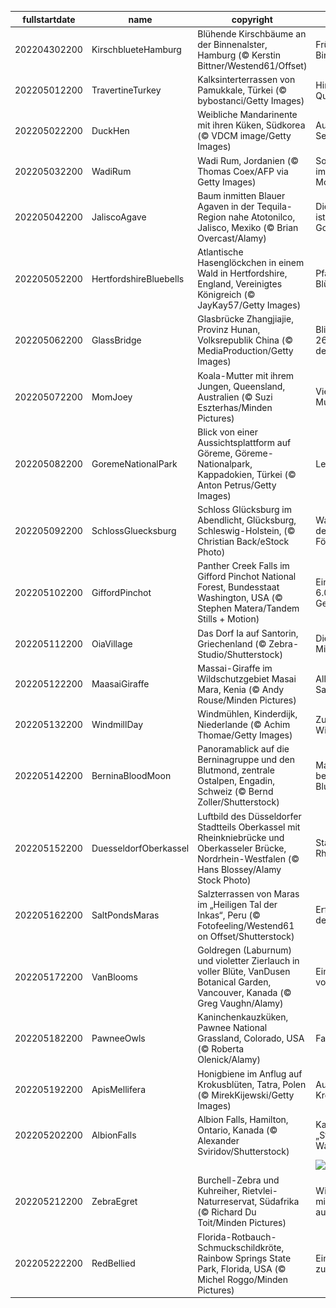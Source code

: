 |fullstartdate|name|copyright|title|image|
|--|--|--|--|--|
202204302200|KirschblueteHamburg|Blühende Kirschbäume an der Binnenalster, Hamburg (© Kerstin Bittner/Westend61/Offset)|Frühling an der Binnenalster|![](/de-DE/2022/05/202204302200KirschblueteHamburg.jpg)|
202205012200|TravertineTurkey|Kalksinterterrassen von Pamukkale, Türkei (© bybostanci/Getty Images)|Himmlische heiße Quellen|![](/de-DE/2022/05/202205012200TravertineTurkey.jpg)|
202205022200|DuckHen|Weibliche Mandarinente mit ihren Küken, Südkorea (© VDCM image/Getty Images)|Ausflug auf dem See|![](/de-DE/2022/05/202205022200DuckHen.jpg)|
202205032200|WadiRum|Wadi Rum, Jordanien (© Thomas Coex/AFP via Getty Images)|Sonnenuntergang im „Tal des Mondes“|![](/de-DE/2022/05/202205032200WadiRum.jpg)|
202205042200|JaliscoAgave|Baum inmitten Blauer Agaven in der Tequila-Region nahe Atotonilco, Jalisco, Mexiko (© Brian Overcast/Alamy)|Diese Sukkulente ist hier so gut wie Gold|![](/de-DE/2022/05/202205042200JaliscoAgave.jpg)|
202205052200|HertfordshireBluebells|Atlantische Hasenglöckchen in einem Wald in Hertfordshire, England, Vereinigtes Königreich (© JayKay57/Getty Images)|Pfad durch ein Blütenmeer|![](/de-DE/2022/05/202205052200HertfordshireBluebells.jpg)|
202205062200|GlassBridge|Glasbrücke Zhangjiajie, Provinz Hunan, Volksrepublik China (© MediaProduction/Getty Images)|Blick durch Glas – 260 Meter über dem Boden|![](/de-DE/2022/05/202205062200GlassBridge.jpg)|
202205072200|MomJoey|Koala-Mutter mit ihrem Jungen, Queensland, Australien (© Suzi Eszterhas/Minden Pictures)|Viele Grüße zum Muttertag!|![](/de-DE/2022/05/202205072200MomJoey.jpg)|
202205082200|GoremeNationalPark|Blick von einer Aussichtsplattform auf Göreme, Göreme-Nationalpark, Kappadokien, Türkei (© Anton Petrus/Getty Images)|Lebende Felsen|![](/de-DE/2022/05/202205082200GoremeNationalPark.jpg)|
202205092200|SchlossGluecksburg|Schloss Glücksburg im Abendlicht, Glücksburg, Schleswig-Holstein, (© Christian Back/eStock Photo)|Wasserschloss an der Flensburger Förde|![](/de-DE/2022/05/202205092200SchlossGluecksburg.jpg)|
202205102200|GiffordPinchot|Panther Creek Falls im Gifford Pinchot National Forest, Bundesstaat Washington, USA (© Stephen Matera/Tandem Stills + Motion)|Ein Wald mit 6.000-jähriger Geschichte|![](/de-DE/2022/05/202205102200GiffordPinchot.jpg)|
202205112200|OiaVillage|Das Dorf Ia auf Santorin, Griechenland (© Zebra-Studio/Shutterstock)|Die alte Heimat der Minoer|![](/de-DE/2022/05/202205112200OiaVillage.jpg)|
202205122200|MaasaiGiraffe|Massai-Giraffe im Wildschutzgebiet Masai Mara, Kenia (© Andy Rouse/Minden Pictures)|Allein in der Savanne|![](/de-DE/2022/05/202205122200MaasaiGiraffe.jpg)|
202205132200|WindmillDay|Windmühlen, Kinderdijk, Niederlande (© Achim Thomae/Getty Images)|Zuverlässige Windpumpen|![](/de-DE/2022/05/202205132200WindmillDay.jpg)|
202205142200|BerninaBloodMoon|Panoramablick auf die Berninagruppe und den Blutmond, zentrale Ostalpen, Engadin, Schweiz (© Bernd Zoller/Shutterstock)|Machen Sie sich bereit für den Blutmond|![](/de-DE/2022/05/202205142200BerninaBloodMoon.jpg)|
202205152200|DuesseldorfOberkassel|Luftbild des Düsseldorfer Stadtteils Oberkassel mit Rheinkniebrücke und Oberkasseler Brücke, Nordrhein-Westfalen (© Hans Blossey/Alamy Stock Photo)|Stadtteil am Rheinknie|![](/de-DE/2022/05/202205152200DuesseldorfOberkassel.jpg)|
202205162200|SaltPondsMaras|Salzterrassen von Maras im „Heiligen Tal der Inkas“, Peru (© Fotofeeling/Westend61 on Offset/Shutterstock)|Erfindungsreichtum der Inkas|![](/de-DE/2022/05/202205162200SaltPondsMaras.jpg)|
202205172200|VanBlooms|Goldregen (Laburnum) und violetter Zierlauch in voller Blüte, VanDusen Botanical Garden, Vancouver, Kanada (© Greg Vaughn/Alamy)|Ein Schnappschuss vom Frühling|![](/de-DE/2022/05/202205172200VanBlooms.jpg)|
202205182200|PawneeOwls|Kaninchenkauzküken, Pawnee National Grassland, Colorado, USA (© Roberta Olenick/Alamy)|Familientreffen|![](/de-DE/2022/05/202205182200PawneeOwls.jpg)|
202205192200|ApisMellifera|Honigbiene im Anflug auf Krokusblüten, Tatra, Polen (© MirekKijewski/Getty Images)|Ausflug zu den Krokussen|![](/de-DE/2022/05/202205192200ApisMellifera.jpg)|
202205202200|AlbionFalls|Albion Falls, Hamilton, Ontario, Kanada (© Alexander Sviridov/Shutterstock)|Kaskade in der „Stadt der Wasserfälle“|![](/de-DE/2022/05/202205202200AlbionFalls.jpg)|
||||![](/de-DE/2022/05/.jpg)|
202205212200|ZebraEgret|Burchell-Zebra und Kuhreiher, Rietvlei-Naturreservat, Südafrika (© Richard Du Toit/Minden Pictures)|Wir können alle miteinander auskommen|![](/de-DE/2022/05/202205212200ZebraEgret.jpg)|
202205222200|RedBellied|Florida-Rotbauch-Schmuckschildkröte, Rainbow Springs State Park, Florida, USA (© Michel Roggo/Minden Pictures)|Ein schöner Tag zum Schwimmen|![](/de-DE/2022/05/202205222200RedBellied.jpg)|
